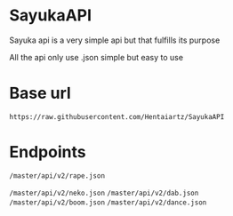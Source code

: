 # SayukaAPI

Sayuka api is a very simple api but that fulfills its purpose

All the api only use .json simple but easy to use

# Base url
```https://raw.githubusercontent.com/Hentaiartz/SayukaAPI```
 
# Endpoints
```/master/api/v2/rape.json```

```/master/api/v2/neko.json```
```/master/api/v2/dab.json```
```/master/api/v2/boom.json```
```/master/api/v2/dance.json```
